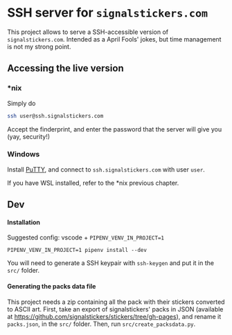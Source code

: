# SSH server for `signalstickers.com`

This project allows to serve a SSH-accessible version of `signalstickers.com`.
Intended as a April Fools' jokes, but time management is not my strong point.

## Accessing the live version

### *nix

Simply do 

```bash
ssh user@ssh.signalstickers.com
```

Accept the finderprint, and enter the password that the server will give you (yay, security!)

### Windows

Install [PuTTY](https://www.putty.org/), and connect to `ssh.signalstickers.com` with user `user`.

If you have WSL installed, refer to the *nix previous chapter.


## Dev

#### Installation
Suggested config: vscode + `PIPENV_VENV_IN_PROJECT=1`

```
PIPENV_VENV_IN_PROJECT=1 pipenv install --dev
```

You will need to generate a SSH keypair with `ssh-keygen` and put it in the
`src/` folder.

#### Generating the packs data file
This project needs a zip containing all the pack with their stickers converted
to ASCII art. First, take an export of signalstickers' packs in JSON (available
at https://github.com/signalstickers/stickers/tree/gh-pages), and rename it
`packs.json`, in the `src/` folder. Then, run `src/create_packsdata.py`.